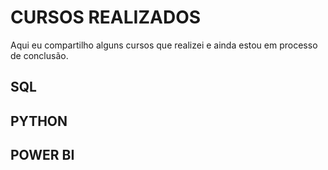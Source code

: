# CURSOS REALIZADOS
Aqui eu compartilho alguns cursos que realizei e ainda estou em processo de conclusão.

## SQL

## PYTHON

## POWER BI

